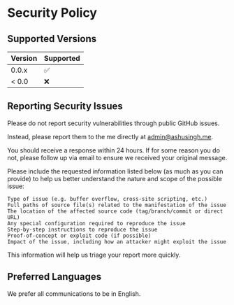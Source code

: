 # Security Policy

## Supported Versions

| Version | Supported          |
| ------- | ------------------ |
| 0.0.x   | :white_check_mark: |
| < 0.0   | :x:                |

## Reporting Security Issues

Please do not report security vulnerabilities through public GitHub issues.

Instead, please report them to the me directly at [admin@ashusingh.me](mailto:admin@ashusingh.me).

You should receive a response within 24 hours. If for some reason you do not, please follow up via email to ensure we received your original message. 

Please include the requested information listed below (as much as you can provide) to help us better understand the nature and scope of the possible issue:

    Type of issue (e.g. buffer overflow, cross-site scripting, etc.)
    Full paths of source file(s) related to the manifestation of the issue
    The location of the affected source code (tag/branch/commit or direct URL)
    Any special configuration required to reproduce the issue
    Step-by-step instructions to reproduce the issue
    Proof-of-concept or exploit code (if possible)
    Impact of the issue, including how an attacker might exploit the issue

This information will help us triage your report more quickly.

## Preferred Languages

We prefer all communications to be in English.
